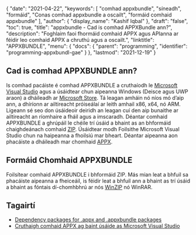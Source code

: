 {
  "date": "2021-04-22",
  "keywords": [
"comhad appxbundle",
"síneadh",
"formáid",
"Conas comhad appxbundle a oscailt",
"formáid comhaid appxbundle"
],
  "author": {
    "display_name": "Kashif Iqbal"
},
  "draft": "false",
  "toc": true,
  "title": "appxbundle - Cad is comhad APPXBundle ann?",
  "description": "Foghlaim faoi fhormáid comhaid APPX agus APIanna ar féidir leo comhaid APPX a chruthú agus a oscailt.",
  "linktitle": "APPXBUNDLE",
  "menu": {
    "docs": {
      "parent": "programming",
      "identifier": "programming-appxbundl-gae"
}
},
  "lastmod": "2021-12-19"
}

## Cad is comhad APPXBUNDLE ann?

Is comhad pacáiste é comhad APPXBUNDLE a cruthaíodh le [Microsoft Visual Studio](https://visualstudio.microsoft.com/) agus a úsáidtear chun aipeanna Windows (Deisce agus UWP araon) a dháileadh ar [Microsoft Store](https://apps.microsoft.com/store/apps). Tá leagan amháin nó níos mó d’aip ann, a dhíríonn ar ailtireacht próiseálaí ar leith amhail x86, x64, nó ARM. Ligeann sé seo don úsáideoir deiridh an leagan cuí den aip bunaithe ar ailtireacht an ríomhaire a fháil agus a imscaradh. Déantar comhaid APPXBUNDLE a ghrúpáil le chéile trí úsáid a bhaint as an bhformáid chaighdeánach comhaid [ZIP](/compression/zip/). Úsáidtear modh Foilsithe Microsoft Visual Studio chun na haipeanna a fhoilsiú mar bheart. Déantar aipeanna aon phacáiste a dháileadh mar chomhaid [APPX](/programming/appx/).

## Formáid Chomhaid APPXBUNDLE

Foilsítear comhaid APPXBUNDLE i bhformáid ZIP. Más mian leat a bhfuil sa phacáiste aipeanna a fheiceáil, is féidir leat a bhfuil ann a bhaint as trí úsáid a bhaint as fóntais dí-chomhbhrú ar nós [WinZIP](https://www.winzip.com/en/) nó WinRAR.

## Tagairtí

 * [Dependency packages for .appx and .appxbundle packages](https://www.ibm.com/docs/en/maas360?topic=catalog-dependency-packages-appx-appxbundle-packages)
 * [Cruthaigh comhaid APPX ag baint úsáide as Microsoft Visual Studio](https://learn.microsoft.com/en-us/windows/msix/desktop/vs-package-overview)

